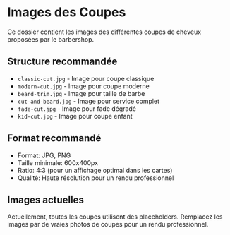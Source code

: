 # Images des Coupes

Ce dossier contient les images des différentes coupes de cheveux proposées par le barbershop.

## Structure recommandée

- `classic-cut.jpg` - Image pour coupe classique
- `modern-cut.jpg` - Image pour coupe moderne  
- `beard-trim.jpg` - Image pour taille de barbe
- `cut-and-beard.jpg` - Image pour service complet
- `fade-cut.jpg` - Image pour fade dégradé
- `kid-cut.jpg` - Image pour coupe enfant

## Format recommandé

- Format: JPG, PNG
- Taille minimale: 600x400px
- Ratio: 4:3 (pour un affichage optimal dans les cartes)
- Qualité: Haute résolution pour un rendu professionnel

## Images actuelles

Actuellement, toutes les coupes utilisent des placeholders. Remplacez les images par de vraies photos de coupes pour un rendu professionnel. 